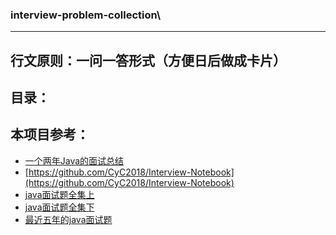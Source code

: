 ### interview-problem-collection\
---

行文原则：一问一答形式（方便日后做成卡片）
---

目录：
---

本项目参考：
---
- [一个两年Java的面试总结](https://segmentfault.com/a/1190000013550405)
- [https://github.com/CyC2018/Interview-Notebook](https://github.com/CyC2018/Interview-Notebook)
- [java面试题全集上](http://www.importnew.com/22083.html)
- [java面试题全集下](http://www.importnew.com/22087.html)
- [最近五年的java面试题](http://www.importnew.com/17232.html)